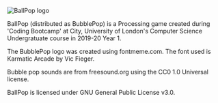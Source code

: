 ![BallPop logo](https://github.com/rhys-wootton/BallPop/blob/master/Sketch/BallPop/data/logo.png?raw=true)

BallPop (distributed as BubblePop) is a Processing game created during 'Coding Bootcamp' at City, University of London's Computer Science Undergratuate course in 2019-20 Year 1. 

The BubblePop logo was created using fontmeme.com. The font used is Karmatic Arcade by Vic Fieger.

Bubble pop sounds are from freesound.org using the CC0 1.0 Universal license.

BallPop is licensed under GNU General Public License v3.0.
